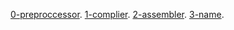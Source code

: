 [0-preproccessor](./0-preprocessor).
[1-complier](./1-compiler).
[2-assembler](./2-assembler).
[3-name](./3-name).
